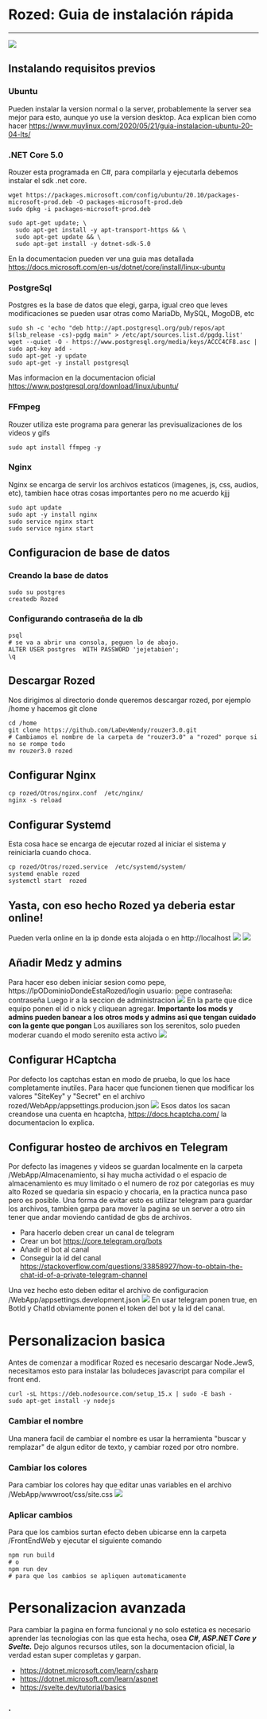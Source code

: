 # Rozed: Guia de instalación rápida
____
![](https://media4.giphy.com/media/coqsY63o6aGqaZn3l1/giphy.gif)
## Instalando requisitos previos
### Ubuntu
Pueden instalar la version normal o la server, probablemente la server sea mejor para esto, aunque yo use la version desktop.
Aca explican bien como hacer https://www.muylinux.com/2020/05/21/guia-instalacion-ubuntu-20-04-lts/
### .NET Core 5.0
Rouzer esta programada en C#, para compilarla y ejecutarla debemos instalar el sdk .net core.
```
wget https://packages.microsoft.com/config/ubuntu/20.10/packages-microsoft-prod.deb -O packages-microsoft-prod.deb
sudo dpkg -i packages-microsoft-prod.deb

sudo apt-get update; \
  sudo apt-get install -y apt-transport-https && \
  sudo apt-get update && \
  sudo apt-get install -y dotnet-sdk-5.0
```
En la documentacion pueden ver una guia mas detallada https://docs.microsoft.com/en-us/dotnet/core/install/linux-ubuntu

### PostgreSql
Postgres es la base de datos que elegi, garpa, igual creo que leves modificaciones se pueden usar otras como MariaDb, MySQL, MogoDB, etc
```
sudo sh -c 'echo "deb http://apt.postgresql.org/pub/repos/apt $(lsb_release -cs)-pgdg main" > /etc/apt/sources.list.d/pgdg.list'
wget --quiet -O - https://www.postgresql.org/media/keys/ACCC4CF8.asc | sudo apt-key add -
sudo apt-get -y update
sudo apt-get -y install postgresql
```
Mas informacion en la documentacion oficial https://www.postgresql.org/download/linux/ubuntu/

### FFmpeg
Rouzer utiliza este programa para generar las previsualizaciones de los videos y gifs
```
sudo apt install ffmpeg -y
```
### Nginx
Nginx se encarga de servir los archivos estaticos (imagenes, js, css, audios, etc), tambien hace otras cosas importantes pero no me acuerdo kjjj
```
sudo apt update
sudo apt -y install nginx
sudo service nginx start
sudo service nginx start
```

## Configuracion de base de datos
### Creando la base de datos 
```
sudo su postgres
createdb Rozed
```
### Configurando contraseña de la db
```
psql
# se va a abrir una consola, peguen lo de abajo.
ALTER USER postgres  WITH PASSWORD 'jejetabien';
\q
```
## Descargar Rozed
Nos dirigimos al directorio donde queremos descargar rozed, por ejemplo /home y hacemos git clone
```
cd /home
git clone https://github.com/LaDevWendy/rouzer3.0.git
# Cambiamos el nombre de la carpeta de "rouzer3.0" a "rozed" porque si no se rompe todo
mv rouzer3.0 rozed
```
## Configurar Nginx
```
cp rozed/Otros/nginx.conf  /etc/nginx/
nginx -s reload
```
## Configurar Systemd
Esta cosa hace se encarga de ejecutar rozed al iniciar el sistema y reiniciarla cuando choca.
```
cp rozed/Otros/rozed.service  /etc/systemd/system/
systemd enable rozed
systemctl start  rozed
```
## Yasta, con eso hecho Rozed ya deberia estar online!
Pueden verla online en la ip donde esta alojada o en  http://localhost
![](https://i.imgur.com/phIG68M.png)
![](https://imgur.com/jS0Hsz3.png)
## Añadir Medz y admins
Para hacer eso deben iniciar sesion como pepe,
https://IpODominioDondeEstaRozed/login
usuario: pepe
contraseña: contraseña
Luego ir a la seccion de administracion
![](https://i.imgur.com/S1ujRNv.png)
En la parte que dice equipo ponen el id o nick y cliquean agregar. **Importante los mods y admins pueden banear a los otros mods y admins asi que tengan cuidado con la gente que pongan**
Los auxiliares son los serenitos, solo pueden moderar cuando el modo serenito esta activo
![](https://i.imgur.com/Or0O5Tz.png)
## Configurar HCaptcha
Por defecto los captchas estan en modo de prueba, lo que los hace completamente inutiles.
Para hacer que funcionen tienen que modificar los valores "SiteKey" y "Secret" en el archivo rozed/WebApp/appsettings.producion.json
![](https://i.imgur.com/Hu6ZS4e.png)
Esos datos los sacan creandose una cuenta en hcaptcha, https://docs.hcaptcha.com/ la documentacion lo explica.
## Configurar hosteo de archivos en Telegram
Por defecto las imagenes y videos se guardan localmente en la carpeta /WebApp/Almacenamiento, si hay mucha actividad o el espacio de almacenamiento es muy limitado o el numero de roz por categorias es muy alto Rozed se quedaria sin espacio y chocaria, en la practica nunca paso pero es posible.
Una forma de evitar esto es utilizar telegram para guardar los archivos, tambien garpa para mover la pagina se un server a otro sin tener que andar moviendo cantidad de gbs de archivos.

- Para hacerlo deben crear un canal de telegram
- Crear un bot https://core.telegram.org/bots
- Añadir el bot al canal
- Conseguir la id del canal https://stackoverflow.com/questions/33858927/how-to-obtain-the-chat-id-of-a-private-telegram-channel

Una vez hecho esto deben editar el archivo de configuracion /WebApp/appsettings.development.json
![](https://i.imgur.com/kXxth6u.png)
En usar telegram ponen true, en BotId y ChatId obviamente ponen el token del bot y la id del canal.

# Personalizacion basica
Antes de comenzar a modificar Rozed es necesario descargar Node.JewS, necesitamos esto para instalar las boludeces javascript para compilar el front end.
```
curl -sL https://deb.nodesource.com/setup_15.x | sudo -E bash -
sudo apt-get install -y nodejs
```
### Cambiar el nombre
Una manera facil de cambiar el nombre es usar la herramienta "buscar y remplazar" de algun editor de texto, y cambiar rozed por otro nombre.
### Cambiar los colores
Para cambiar los colores hay que  editar unas variables en el archivo /WebApp/wwwroot/css/site.css
![](https://i.imgur.com/H5VlPqD.png)
### Aplicar cambios
Para que los cambios surtan efecto deben ubicarse enn la carpeta /FrontEndWeb y ejecutar el siguiente comando
```
npm run build
# o 
npm run dev
# para que los cambios se apliquen automaticamente
```

# Personalizacion avanzada
Para cambiar la pagina en forma funcional y no solo estetica es necesario aprender las tecnologias con las que esta hecha, osea ***C#, ASP.NET Core y Svelte.***
Dejo algunos recursos utiles, son la documentacion oficial, la verdad estan super completas y garpan.
- https://dotnet.microsoft.com/learn/csharp
- https://dotnet.microsoft.com/learn/aspnet
- https://svelte.dev/tutorial/basics


### .

